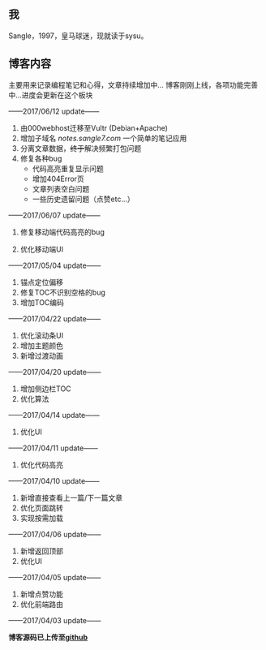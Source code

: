 ## 我

Sangle，1997，皇马球迷，现就读于sysu。

## 博客内容

主要用来记录编程笔记和心得，文章持续增加中...
博客刚刚上线，各项功能完善中...进度会更新在这个板块

——2017/06/12 update——

1. 由000webhost迁移至Vultr (Debian+Apache)
2. 增加子域名 *notes.sangle7.com* 一个简单的笔记应用
3. 分离文章数据，~~终于~~解决频繁打包问题
4. 修复各种bug
   + 代码高亮重复显示问题
   + 增加404Error页
   + 文章列表空白问题
   + 一些历史遗留问题（点赞etc...）

——2017/06/07 update——

1. 修复移动端代码高亮的bug

2. 优化移动端UI

——2017/05/04 update——

1. 锚点定位偏移
2. 修复TOC不识别空格的bug
3. 增加TOC编码

——2017/04/22 update——

1. 优化滚动条UI
2. 增加主题颜色
3. 新增过渡动画

——2017/04/20 update——

1. 增加侧边栏TOC
2. 优化算法

——2017/04/14 update——

1. 优化UI


——2017/04/11 update——

1. 优化代码高亮


——2017/04/10 update——

1. 新增直接查看上一篇/下一篇文章
2. 优化页面跳转
3. 实现按需加载

——2017/04/06 update——

1. 新增返回顶部
2. 优化UI

——2017/04/05 update——

1. 新增点赞功能
2. 优化前端路由

——2017/04/03 update——

**博客源码已上传至[github](https://github.com/sangle7/blog)**